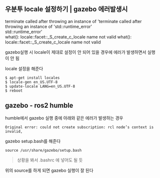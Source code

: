 ## 우분투 locale 설정하기 | gazebo 에러발생시
terminate called after throwing an instance of 'terminate called after throwing an instance of 'std::runtime_error'   
std::runtime_error'  
  what():  locale::facet::_S_create_c_locale name not valid  what():    
locale::facet::_S_create_c_locale name not valid  

gazebo실행 시 locale이 제대로 설정이 안 되어 있을 경우에 에러가 발생하면서 실행이 안 됨 

locale 설정을 해준다
```
$ apt-get install locales
$ locale-gen en_US.UTF-8
$ update-locale LANG=en_US.UTF-8
$ reboot
```

## gazebo - ros2 humble
humble에서  gazebo 실행 중에 아래와 같은 에러가 발생하는 경우
```
Original error: could not create subscription: rcl node’s context is invalid, 
```

gazebo setup.bash를 해준다
```
source /usr/share/gazebo/setup.bash
```

> 상황을 봐서 .bashrc 에 넣어도 될 듯

위의 source를 하게 되면  gazebo 실행이 잘 된다

